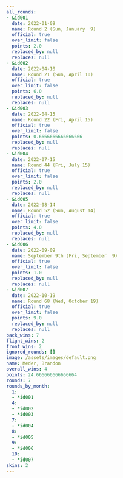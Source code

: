 ```yaml
---
all_rounds:
- &id001
  date: 2022-01-09
  name: Round 2 (Sun, January  9)
  official: true
  over_limit: false
  points: 2.0
  replaced_by: null
  replaces: null
- &id002
  date: 2022-04-10
  name: Round 21 (Sun, April 10)
  official: true
  over_limit: false
  points: 6.0
  replaced_by: null
  replaces: null
- &id003
  date: 2022-04-15
  name: Round 22 (Fri, April 15)
  official: true
  over_limit: false
  points: 0.6666666666666666
  replaced_by: null
  replaces: null
- &id004
  date: 2022-07-15
  name: Round 44 (Fri, July 15)
  official: true
  over_limit: false
  points: 2.0
  replaced_by: null
  replaces: null
- &id005
  date: 2022-08-14
  name: Round 52 (Sun, August 14)
  official: true
  over_limit: false
  points: 4.0
  replaced_by: null
  replaces: null
- &id006
  date: 2022-09-09
  name: September 9th (Fri, September  9)
  official: true
  over_limit: false
  points: 1.0
  replaced_by: null
  replaces: null
- &id007
  date: 2022-10-19
  name: Round 68 (Wed, October 19)
  official: true
  over_limit: false
  points: 9.0
  replaced_by: null
  replaces: null
back_wins: 7
flight_wins: 2
front_wins: 2
ignored_rounds: []
image: /assets/images/default.png
name: Meder, Brandon
overall_wins: 4
points: 24.666666666666664
rounds: 7
rounds_by_month:
  1:
  - *id001
  4:
  - *id002
  - *id003
  7:
  - *id004
  8:
  - *id005
  9:
  - *id006
  10:
  - *id007
skins: 2
---
```

